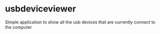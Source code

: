 # usbdeviceviewer
Simple application to show all the usb devices that are currently connect to the computer
